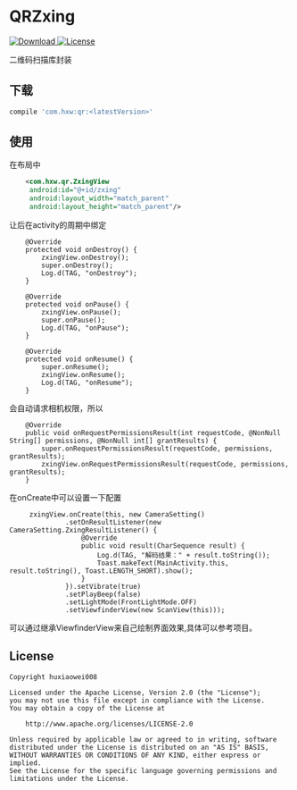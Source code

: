 # QRZxing
[ ![Download](https://api.bintray.com/packages/huxiaowei008/maven/QRZxing/images/download.svg) ](https://bintray.com/huxiaowei008/maven/QRZxing/_latestVersion)
[![License](http://img.shields.io/badge/License-Apache%202.0-blue.svg?style=flat-square) ](http://www.apache.org/licenses/LICENSE-2.0)

二维码扫描库封装

## 下载
```gradle
compile 'com.hxw:qr:<latestVersion>'
```
## 使用
在布局中
```xml
    <com.hxw.qr.ZxingView
     android:id="@+id/zxing"
     android:layout_width="match_parent"
     android:layout_height="match_parent"/>
```
让后在activity的周期中绑定
```
    @Override
    protected void onDestroy() {
        zxingView.onDestroy();
        super.onDestroy();
        Log.d(TAG, "onDestroy");
    }

    @Override
    protected void onPause() {
        zxingView.onPause();
        super.onPause();
        Log.d(TAG, "onPause");
    }

    @Override
    protected void onResume() {
        super.onResume();
        zxingView.onResume();
        Log.d(TAG, "onResume");
    }
```
会自动请求相机权限，所以
```
    @Override
    public void onRequestPermissionsResult(int requestCode, @NonNull String[] permissions, @NonNull int[] grantResults) {
        super.onRequestPermissionsResult(requestCode, permissions, grantResults);
        zxingView.onRequestPermissionsResult(requestCode, permissions, grantResults);
    }
```

在onCreate中可以设置一下配置
```
     zxingView.onCreate(this, new CameraSetting()
              .setOnResultListener(new CameraSetting.ZxingResultListener() {
                  @Override
                  public void result(CharSequence result) {
                      Log.d(TAG, "解码结果：" + result.toString());
                      Toast.makeText(MainActivity.this, result.toString(), Toast.LENGTH_SHORT).show();
                  }
              }).setVibrate(true)
              .setPlayBeep(false)
              .setLightMode(FrontLightMode.OFF)
              .setViewfinderView(new ScanView(this)));

```
可以通过继承ViewfinderView来自己绘制界面效果,具体可以参考项目。
## License
```
Copyright huxiaowei008

Licensed under the Apache License, Version 2.0 (the "License");
you may not use this file except in compliance with the License.
You may obtain a copy of the License at

    http://www.apache.org/licenses/LICENSE-2.0

Unless required by applicable law or agreed to in writing, software
distributed under the License is distributed on an "AS IS" BASIS,
WITHOUT WARRANTIES OR CONDITIONS OF ANY KIND, either express or implied.
See the License for the specific language governing permissions and
limitations under the License.
```
